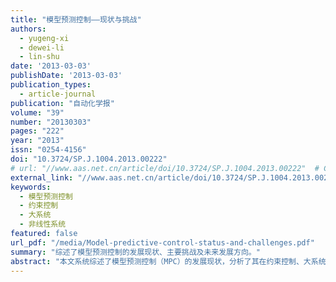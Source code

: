 ```yaml
---
title: "模型预测控制——现状与挑战"
authors:
  - yugeng-xi
  - dewei-li
  - lin-shu
date: '2013-03-03'
publishDate: '2013-03-03'
publication_types:
  - article-journal
publication: "自动化学报"
volume: "39"
number: "20130303"
pages: "222"
year: "2013"
issn: "0254-4156"
doi: "10.3724/SP.J.1004.2013.00222"
# url: "//www.aas.net.cn/article/doi/10.3724/SP.J.1004.2013.00222"  # Commented out to allow internal linking
external_link: "//www.aas.net.cn/article/doi/10.3724/SP.J.1004.2013.00222"
keywords:
  - 模型预测控制
  - 约束控制
  - 大系统
  - 非线性系统
featured: false
url_pdf: "/media/Model-predictive-control-status-and-challenges.pdf"
summary: "综述了模型预测控制的发展现状、主要挑战及未来发展方向。"
abstract: "本文系统综述了模型预测控制（MPC）的发展现状，分析了其在约束控制、大系统和非线性系统中的应用挑战，并展望了未来的研究方向。"
---
```


